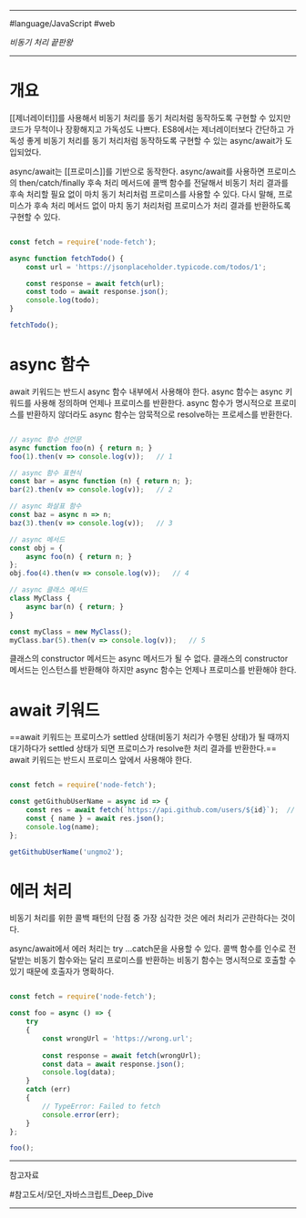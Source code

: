 
---

#language/JavaScript #web 

_비동기 처리 끝판왕_

---

# 개요

[[제너레이터]]를 사용해서 비동기 처리를 동기 처리처럼 동작하도록 구현할 수 있지만 코드가 무척이나 장황해지고 가독성도 나쁘다. ES8에서는 제너레이터보다 간단하고 가독성 좋게 비동기 처리를 동기 처리처럼 동작하도록 구현할 수 있는 async/await가 도입되었다.

async/await는 [[프로미스]]를 기반으로 동작한다. async/await를 사용하면 프로미스의 then/catch/finally 후속 처리 메서드에 콜백 함수를 전달해서 비동기 처리 결과를 후속 처리할 필요 없이 마치 동기 처리처럼 프로미스를 사용할 수 있다. 다시 말해, 프로미스가 후속 처리 메서드 없이 마치 동기 처리처럼 프로미스가 처리 결과를 반환하도록 구현할 수 있다.

```javascript

const fetch = require('node-fetch');

async function fetchTodo() {
    const url = 'https://jsonplaceholder.typicode.com/todos/1';

    const response = await fetch(url);
    const todo = await response.json();
    console.log(todo);
}

fetchTodo();

```

# async 함수

await 키워드는 반드시 async 함수 내부에서 사용해야 한다. async 함수는 async 키워드를 사용해 정의하며 언제나 프로미스를 반환한다. async 함수가 명시적으로 프로미스를 반환하지 않더라도 async 함수는 암묵적으로 resolve하는 프로세스를 반환한다.

```javascript

// async 함수 선언문
async function foo(n) { return n; }
foo(1).then(v => console.log(v));   // 1

// async 함수 표현식
const bar = async function (n) { return n; };
bar(2).then(v => console.log(v));   // 2

// async 화살표 함수
const baz = async n => n;
baz(3).then(v => console.log(v));   // 3

// async 메서드
const obj = {
    async foo(n) { return n; }
};
obj.foo(4).then(v => console.log(v));   // 4

// async 클래스 메서드
class MyClass {
    async bar(n) { return; }
}

const myClass = new MyClass();
myClass.bar(5).then(v => console.log(v));   // 5

```

클래스의 constructor 메서드는 async 메서드가 될 수 없다. 클래스의 constructor 메서드는 인스턴스를 반환해야 하지만 async 함수는 언제나 프로미스를 반환해야 한다.

# await 키워드

==await 키워드는 프로미스가 settled 상태(비동기 처리가 수행된 상태)가 될 때까지 대기하다가 settled 상태가 되면 프로미스가 resolve한 처리 결과를 반환한다.== await 키워드는 반드시 프로미스 앞에서 사용해야 한다.

```javascript

const fetch = require('node-fetch');

const getGithubUserName = async id => {
    const res = await fetch(`https://api.github.com/users/${id}`);  // 1
    const { name } = await res.json();
    console.log(name);
};

getGithubUserName('ungmo2');

```

# 에러 처리

비동기 처리를 위한 콜백 패턴의 단점 중 가장 심각한 것은 에러 처리가 곤란하다는 것이다.

async/await에서 에러 처리는 try ...catch문을 사용할 수 있다. 콜백 함수를 인수로 전달받는 비동기 함수와는 달리 프로미스를 반환하는 비동기 함수는 명시적으로 호출할 수 있기 때문에 호출자가 명확하다.

```javascript

const fetch = require('node-fetch');

const foo = async () => {
	try
	{
		const wrongUrl = 'https://wrong.url';
	
		const response = await fetch(wrongUrl);
		const data = await response.json();
		console.log(data);
	}
	catch (err)
	{
		// TypeError: Failed to fetch
		console.error(err);
	}
};

foo();

```

---

참고자료

#참고도서/모던_자바스크립트_Deep_Dive 

---
